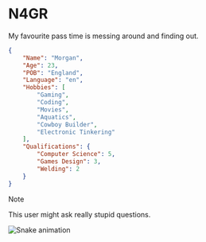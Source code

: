 # N4GR
My favourite pass time is messing around and finding out.

```json
{
    "Name": "Morgan",
    "Age": 23,
    "POB": "England",
    "Language": "en",
    "Hobbies": [
        "Gaming",
        "Coding",
        "Movies",
        "Aquatics",
        "Cowboy Builder", 
        "Electronic Tinkering"
    ],
    "Qualifications": {
        "Computer Science": 5,
        "Games Design": 3,
        "Welding": 2
    } 
}
```

> [!NOTE]
> This user might ask really stupid questions.

![Snake animation](https://raw.githubusercontent.com/{username}/{username}/output/github-contribution-grid-snake-dark.svg)
